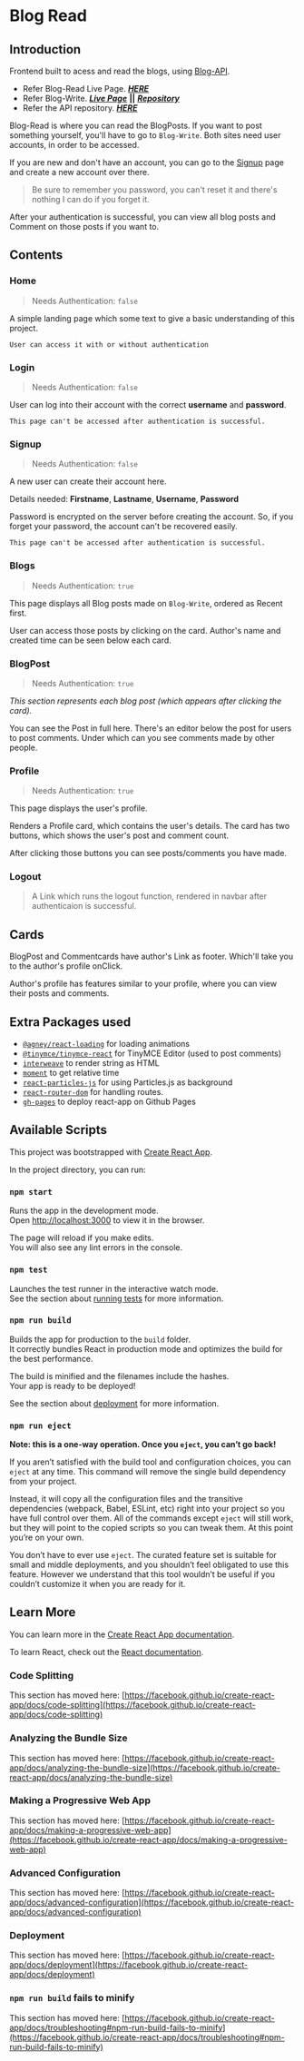 # Blog Read

## Introduction

Frontend built to acess and read the blogs, using [Blog-API](https://clumsy-blog.herokuapp.com/).

- Refer Blog-Read Live Page. [**_HERE_**](https://clumsynite.github.io/blog-read/)
- Refer Blog-Write. [**_Live Page_**](https://clumsynite.github.io/blog-write/) **||** [**_Repository_**](https://github.com/clumsynite/blog-write)
- Refer the API repository. [**_HERE_**](https://github.com/Clumsynite/blog-api)

Blog-Read is where you can read the BlogPosts. If you want to post something yourself, you'll have to go to `Blog-Write`.
Both sites need user accounts, in order to be accessed.

If you are new and don't have an account, you can go to the [Signup](https://clumsynite.github.io/blog-read/#/signup) page and create a new account over there.

> Be sure to remember you password, you can't reset it and there's nothing I can do if you forget it.

After your authentication is successful, you can view all blog posts and Comment on those posts if you want to.

## Contents

### Home

> Needs Authentication: `false`

A simple landing page which some text to give a basic understanding of this project.

`User can access it with or without authentication`

### Login

> Needs Authentication: `false`

User can log into their account with the correct **username** and **password**.

`This page can't be accessed after authentication is successful.`

### Signup

> Needs Authentication: `false`

A new user can create their account here.

Details needed:
**Firstname**, **Lastname**, **Username**, **Password**

Password is encrypted on the server before creating the account. So, if you forget your password, the account can't be recovered easily.

`This page can't be accessed after authentication is successful.`

### Blogs

> Needs Authentication: `true`

This page displays all Blog posts made on `Blog-Write`, ordered as Recent first.

User can access those posts by clicking on the card. Author's name and created time can be seen below each card.

### BlogPost

> Needs Authentication: `true`

_This section represents each blog post (which appears after clicking the card)._

You can see the Post in full here.
There's an editor below the post for users to post comments.
Under which can you see comments made by other people.

### Profile

> Needs Authentication: `true`

This page displays the user's profile.

Renders a Profile card, which contains the user's details.
The card has two buttons, which shows the user's post and comment count.

After clicking those buttons you can see posts/comments you have made.

### Logout

> A Link which runs the logout function, rendered in navbar after authenticaion is successful.

## Cards

BlogPost and Commentcards have author's Link as footer. Which'll take you to the author's profile onClick.

Author's profile has features similar to your profile, where you can view their posts and comments.

## Extra Packages used

- [`@agney/react-loading`](https://github.com/agneym/react-loading) for loading animations
- [`@tinymce/tinymce-react`](https://github.com/tinymce/tinymce-react) for TinyMCE Editor (used to post comments)
- [`interweave`](https://github.com/milesj/interweave) to render string as HTML
- [`moment`](https://github.com/moment/moment) to get relative time
- [`react-particles-js`](https://github.com/Wufe/react-particles-js) for using Particles.js as background
- [`react-router-dom`](https://github.com/ReactTraining/react-router/tree/master/packages/react-router-dom) for handling routes.
- [`gh-pages`](https://github.com/tschaub/gh-pages) to deploy react-app on Github Pages

## Available Scripts

This project was bootstrapped with [Create React App](https://github.com/facebook/create-react-app).

In the project directory, you can run:

### `npm start`

Runs the app in the development mode.\
Open [http://localhost:3000](http://localhost:3000) to view it in the browser.

The page will reload if you make edits.\
You will also see any lint errors in the console.

### `npm test`

Launches the test runner in the interactive watch mode.\
See the section about [running tests](https://facebook.github.io/create-react-app/docs/running-tests) for more information.

### `npm run build`

Builds the app for production to the `build` folder.\
It correctly bundles React in production mode and optimizes the build for the best performance.

The build is minified and the filenames include the hashes.\
Your app is ready to be deployed!

See the section about [deployment](https://facebook.github.io/create-react-app/docs/deployment) for more information.

### `npm run eject`

**Note: this is a one-way operation. Once you `eject`, you can’t go back!**

If you aren’t satisfied with the build tool and configuration choices, you can `eject` at any time. This command will remove the single build dependency from your project.

Instead, it will copy all the configuration files and the transitive dependencies (webpack, Babel, ESLint, etc) right into your project so you have full control over them. All of the commands except `eject` will still work, but they will point to the copied scripts so you can tweak them. At this point you’re on your own.

You don’t have to ever use `eject`. The curated feature set is suitable for small and middle deployments, and you shouldn’t feel obligated to use this feature. However we understand that this tool wouldn’t be useful if you couldn’t customize it when you are ready for it.

## Learn More

You can learn more in the [Create React App documentation](https://facebook.github.io/create-react-app/docs/getting-started).

To learn React, check out the [React documentation](https://reactjs.org/).

### Code Splitting

This section has moved here: [https://facebook.github.io/create-react-app/docs/code-splitting](https://facebook.github.io/create-react-app/docs/code-splitting)

### Analyzing the Bundle Size

This section has moved here: [https://facebook.github.io/create-react-app/docs/analyzing-the-bundle-size](https://facebook.github.io/create-react-app/docs/analyzing-the-bundle-size)

### Making a Progressive Web App

This section has moved here: [https://facebook.github.io/create-react-app/docs/making-a-progressive-web-app](https://facebook.github.io/create-react-app/docs/making-a-progressive-web-app)

### Advanced Configuration

This section has moved here: [https://facebook.github.io/create-react-app/docs/advanced-configuration](https://facebook.github.io/create-react-app/docs/advanced-configuration)

### Deployment

This section has moved here: [https://facebook.github.io/create-react-app/docs/deployment](https://facebook.github.io/create-react-app/docs/deployment)

### `npm run build` fails to minify

This section has moved here: [https://facebook.github.io/create-react-app/docs/troubleshooting#npm-run-build-fails-to-minify](https://facebook.github.io/create-react-app/docs/troubleshooting#npm-run-build-fails-to-minify)
